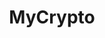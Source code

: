 ---
blog: https://medium.com/mycrypto
facebook: https://facebook.com/mycryptoHQ
git: https://github.com/MyCryptoHQ
linkedin: https://linkedin.com/company/mycrypto
logohandle: mycrypto
sort: mycrypto
title: MyCrypto
twitter: https://x.com/mycrypto
website: https://mycrypto.com/
---